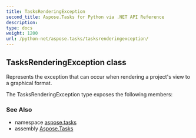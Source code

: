 ```yaml
---
title: TasksRenderingException
second_title: Aspose.Tasks for Python via .NET API Reference
description: 
type: docs
weight: 1200
url: /python-net/aspose.tasks/tasksrenderingexception/
---
```


## TasksRenderingException class

Represents the exception that can occur when rendering a project's view to a graphical format.

The TasksRenderingException type exposes the following members:

### See Also

* namespace [aspose.tasks](/tasks/python-net/aspose.tasks/)
* assembly [Aspose.Tasks](/tasks/python-net/)


